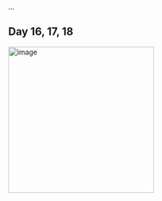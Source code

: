 ...
## Day 16, 17, 18
<img width="293" alt="image" src="https://user-images.githubusercontent.com/115053126/227777241-c639dec6-751a-45c6-9192-8e110a05db61.png">
